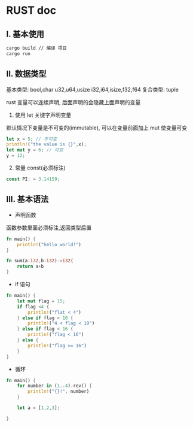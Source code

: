 # RUST doc

## I. 基本使用

```bash
cargo build // 编译 项目
cargo run
```

## II. 数据类型

基本类型:
bool,char
u32,u64,usize
i32,i64,isize,f32,f64
复合类型:
tuple

rust 变量可以连续声明, 后面声明的会隐藏上面声明的变量

1. 使用 let 关键字声明变量

默认情况下变量是不可变的(immutable), 可以在变量前面加上 mut 使变量可变

```rust
let x = 5; // 不可变
println!("the value is {}",x);
let mut y = 6; // 可变
y = 12;
```

2. 常量 const(必须标注)

```rust
const PI: = 3.14159;
```

## III. 基本语法

- 声明函数

函数参数里面必须标注,返回类型后置

```rust
fn main() {
    println!("hello world!")
}
```

```rust
fn sum(a:i32,b:i32)->i32{
    return a+b
}
```

- if 语句

```rust
fn main() {
    let mut flag = 15;
    if flag <4 {
        println!("flat < 4")
    } else if flag < 10 {
        println!("4 < flag < 10")
    } else if flag < 16 {
        println!("flag < 16")
    } else {
        println!("flag >= 16")
    }
}
```

- 循环

```rust
fn main() {
    for number in (1..4).rev() {
        println!("{}!", number)
    }

    let a = [1,2,3];

}
```
